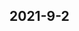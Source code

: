 
## 2021-9-2

### [<title>How to use Early Stopping in an sklearn pipeline when the pipeline handles type conversion - XGBoost</title>](https://discuss.xgboost.ai/t/how-to-use-early-stopping-in-an-sklearn-pipeline-when-the-pipeline-handles-type-conversion/1704/2)